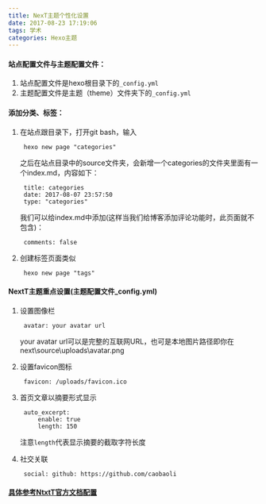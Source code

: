 ```yaml
---
title: NexT主题个性化设置
date: 2017-08-23 17:19:06
tags: 学术
categories: Hexo主题
---
```


#### 站点配置文件与主题配置文件：
1. 站点配置文件是hexo根目录下的`_config.yml`
2. 主题配置文件是主题（theme）文件夹下的`_config.yml`

#### 添加分类、标签：
1. 在站点跟目录下，打开git bash，输入
	
		hexo new page "categories"

	之后在站点目录中的source文件夹，会新增一个categories的文件夹里面有一个index.md，内容如下：

		title: categories
		date: 2017-08-07 23:57:50
		type: "categories"

	我们可以给index.md中添加(这样当我们给博客添加评论功能时，此页面就不包含)：

		comments: false

2. 创建标签页面类似
	
		hexo new page "tags"

#### NextT主题重点设置(主题配置文件_config.yml)
1. 设置图像栏

		avatar: your avatar url
	your avatar url可以是完整的互联网URL，也可是本地图片路径即你在next\source\uploads\avatar.png
2. 设置favicon图标
		
		favicon: /uploads/favicon.ico
3. 首页文章以摘要形式显示

		auto_excerpt:
  			enable: true
  			length: 150
	注意`length`代表显示摘要的截取字符长度
4. 社交关联

		social: github: https://github.com/caobaoli

#### [具体参考NtxtT官方文档配置](http://theme-next.iissnan.com/theme-settings.html)